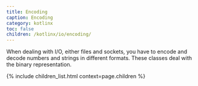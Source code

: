 ```yaml
---
title: Encoding
caption: Encoding
category: kotlinx
toc: false
children: /kotlinx/io/encoding/
---
```


When dealing with I/O, either files and sockets, you have to encode and decode numbers and strings in different
formats. These classes deal with the binary representation.  

{% include children_list.html context=page.children %}
